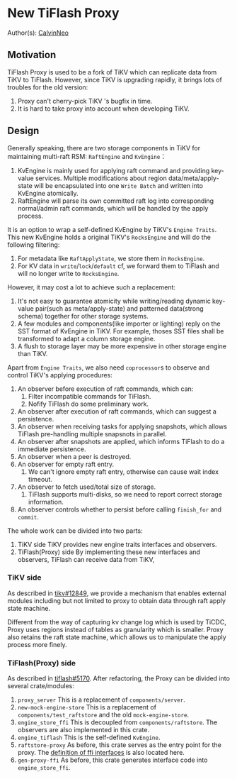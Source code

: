 # New TiFlash Proxy

Author(s): [CalvinNeo](github.com/CalvinNeo)

## Motivation

TiFlash Proxy is used to be a fork of TiKV which can replicate data from TiKV to TiFlash. However, since TiKV is upgrading rapidly, it brings lots of troubles for the old version:
1. Proxy can't cherry-pick TiKV 's bugfix in time.
2. It is hard to take proxy into account when developing TiKV.

## Design

Generally speaking, there are two storage components in TiKV for maintaining multi-raft RSM: `RaftEngine` and `KvEngine`：
1. KvEngine is mainly used for applying raft command and providing key-value services.
   Multiple modifications about region data/meta/apply-state will be encapsulated into one `Write Batch` and written into KvEngine atomically.
2. RaftEngine will parse its own committed raft log into corresponding normal/admin raft commands, which will be handled by the apply process.

It is an option to wrap a self-defined KvEngine by TiKV's `Engine Traits`. This new KvEngine holds a original TiKV's `RocksEngine` and will do the following filtering:
1. For metadata like `RaftApplyState`, we store them in `RocksEngine`.
2. For KV data in `write`/`lock`/`default` cf, we forward them to TiFlash and will no longer write to `RocksEngine`.

However, it may cost a lot to achieve such a replacement:
1. It's not easy to guarantee atomicity while writing/reading dynamic key-value pair(such as meta/apply-state) and patterned data(strong schema) together for other storage systems.
2. A few modules and components(like importer or lighting) reply on the SST format of KvEngine in TiKV. For example, thoses SST files shall be transformed to adapt a column storage engine.
3. A flush to storage layer may be more expensive in other storage engine than TiKV.

Apart from `Engine Traits`, we also need `coprocessor`s to observe and control TiKV's applying procedures:
1. An observer before execution of raft commands, which can:
   1. Filter incompatible commands for TiFlash.
   1. Nofify TiFlash do some preliminary work.
2. An observer after execution of raft commands, which can suggest a persistence.
3. An observer when receiving tasks for applying snapshots, which allows TiFlash pre-handling multiple snapsnots in parallel.
4. An observer after snapshots are applied, which informs TiFlash to do a immediate persistence.
5. An observer when a peer is destroyed.
6. An observer for empty raft entry.
   1. We can't ignore empty raft entry, otherwise can cause wait index timeout.
7. An observer to fetch used/total size of storage.
   1. TiFlash supports multi-disks, so we need to report correct storage information.
8. An observer controls whether to persist before calling `finish_for` and `commit`.

The whole work can be divided into two parts:
1. TiKV side
   TiKV provides new engine traits interfaces and observers.
2. TiFlash(Proxy) side
   By implementing these new interfaces and observers, TiFlash can receive data from TiKV,

### TiKV side
As described in [tikv#12849](https://github.com/tikv/tikv/issues/12849), we provide a mechanism that enables external modules including but not limited to proxy to obtain data through raft apply state machine.

Different from the way of capturing kv change log which is used by TiCDC, Proxy uses regions instead of tables as granularity which is smaller. Proxy also retains the raft state machine, which allows us to manipulate the apply process more finely.

### TiFlash(Proxy) side
As described in [tiflash#5170](https://github.com/pingcap/tiflash/issues/5170).
After refactoring, the Proxy can be divided into several crate/modules:
1. `proxy_server`
   This is a replacement of `components/server`.
2. `new-mock-engine-store`
   This is a replacement of `components/test_raftstore` and the old `mock-engine-store`.
3. `engine_store_ffi`
   This is decoupled from `components/raftstore`. The observers are also implemented in this crate.
4. `engine_tiflash`
   This is the self-defined `KvEngine`.
5. `raftstore-proxy`
   As before, this crate serves as the entry point for the proxy. The [definition of ffi interfaces](raftstore-proxy/ffi/src/RaftStoreProxyFFI) is also located here.
6. `gen-proxy-ffi`
   As before, this crate generates interface code into `engine_store_ffi`.
